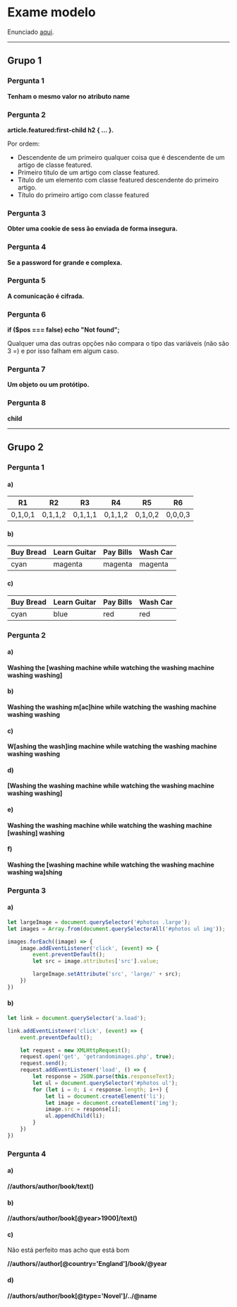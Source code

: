 # Exame modelo

Enunciado [aqui](https://drive.google.com/file/d/1FCSRKqsViVGcsWeQPON3lrgX0EsqJ5eW/view).

---

## Grupo 1

### Pergunta 1

**Tenham o mesmo valor no atributo name**

### Pergunta 2

**article.featured:first-child h2 { ... }.**

Por ordem:
- Descendente de um primeiro qualquer coisa que é descendente de um artigo de classe featured.
- Primeiro titulo de um artigo com classe featured.
- Título de um elemento com classe featured descendente do primeiro artigo.
- Título do primeiro artigo com classe featured

### Pergunta 3

**Obter uma cookie de sess ̃ao enviada de forma insegura.**

### Pergunta 4

**Se a password for grande e complexa.**

### Pergunta 5

**A comunicação é cifrada.**

### Pergunta 6

**if ($pos === false) echo "Not found";**

Qualquer uma das outras opções não compara o tipo das variáveis (não são 3 =) e por isso falham em algum caso.

### Pergunta 7

**Um objeto ou um protótipo.**

### Pergunta 8

**child**

---

## Grupo 2

### Pergunta 1

#### a)

|R1|R2|R3|R4|R5|R6|
|-|-|-|-|-|-|
|0,1,0,1|0,1,1,2|0,1,1,1|0,1,1,2|0,1,0,2|0,0,0,3|

#### b)

|Buy Bread|Learn Guitar|Pay Bills|Wash Car|
|-|-|-|-|
|cyan|magenta|magenta|magenta|


#### c)

|Buy Bread|Learn Guitar|Pay Bills|Wash Car|
|-|-|-|-|
|cyan|blue|red|red|

### Pergunta 2

#### a)

**Washing the [washing machine while watching the washing machine washing washing]**

#### b)

**Washing the washing m[ac]hine while watching the washing machine washing washing**

#### c)

**W[ashing the wash]ing machine while watching the washing machine washing washing**

#### d)

**[Washing the washing machine while watching the washing machine washing washing]**

#### e)

**Washing the washing machine while watching the washing machine [washing] washing**

#### f)

**Washing the [washing machine while watching the washing machine washing wa]shing**

### Pergunta 3

#### a)

```js
let largeImage = document.querySelector('#photos .large');
let images = Array.from(document.querySelectorAll('#photos ul img'));

images.forEach((image) => {
	image.addEventListener('click', (event) => {
		event.preventDefault();
		let src = image.attributes['src'].value;

		largeImage.setAttribute('src', 'large/' + src);
	})
})
```

#### b)

```js
let link = document.querySelector('a.load');

link.addEventListener('click', (event) => {
	event.preventDefault();

	let request = new XMLHttpRequest();
	request.open('get', 'getrandomimages.php', true);
	request.send();
	request.addEventListener('load', () => {
		let response = JSON.parse(this.responseText);
		let ul = document.querySelector('#photos ul');
		for (let i = 0; i < response.length; i++) {
			let li = document.createElement('li');
			let image = document.createElement('img');
			image.src = response[i];
			ul.appendChild(li);
		}
	})
})
```

### Pergunta 4

#### a)

**//authors/author/book/text()**

#### b)

**//authors/author/book[@year>1900]/text()**

#### c)

Não está perfeito mas acho que está bom

**//authors//author[@country='England']/book/@year**

#### d)

**//authors/author/book[@type='Novel']/../@name**


